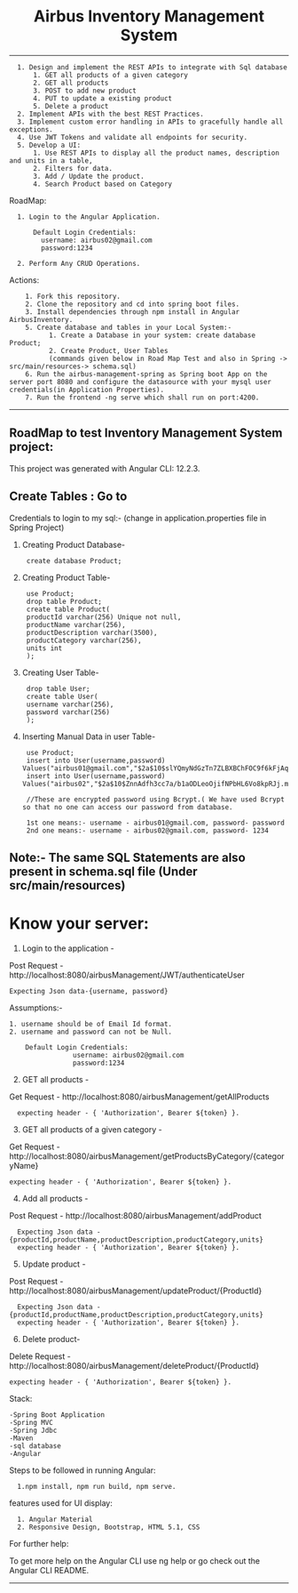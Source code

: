  <h1 align="center"> Airbus Inventory Management System</h1>
 
 ---
 


      1. Design and implement the REST APIs to integrate with Sql database
          1. GET all products of a given category
          2. GET all products
          3. POST to add new product
          4. PUT to update a existing product
          5. Delete a product
      2. Implement APIs with the best REST Practices.
      3. Implement custom error handling in APIs to gracefully handle all exceptions.
      4. Use JWT Tokens and validate all endpoints for security.
      5. Develop a UI:
          1. Use REST APIs to display all the product names, description and units in a table, 
          2. Filters for data.
          3. Add / Update the product.
          4. Search Product based on Category


  RoadMap:
  
      1. Login to the Angular Application.
          
          Default Login Credentials:
            username: airbus02@gmail.com
            password:1234
            
      2. Perform Any CRUD Operations.

  Actions:

        1. Fork this repository.
        2. Clone the repository and cd into spring boot files.
        3. Install dependencies through npm install in Angular AirbusInventory.
        5. Create database and tables in your Local System:-
              1. Create a Database in your system: create database Product;
              2. Create Product, User Tables
              (commands given below in Road Map Test and also in Spring -> src/main/resources-> schema.sql)
        6. Run the airbus-management-spring as Spring boot App on the server port 8080 and configure the datasource with your mysql user credentials(in Application Properties).
        7. Run the frontend -ng serve which shall run on port:4200.
        
---

RoadMap to test Inventory Management System project:
-----------------------------------------------------------------------------------------------

This project was generated with Angular CLI: 12.2.3.

Create Tables : Go to  
-----------------------------------------------------------------------------------------------
	
Credentials to login to my sql:- (change in application.properties file in Spring Project)

1. Creating Product Database-

        create database Product;
	
2. Creating Product Table-
	
	    use Product;
        drop table Product;
        create table Product(
        productId varchar(256) Unique not null,
        productName varchar(256),
        productDescription varchar(3500),
        productCategory varchar(256),
        units int
        );

3. Creating User Table-

	
        drop table User;
        create table User(
        username varchar(256),
        password varchar(256)
        );

4. Inserting Manual Data in user Table-

		use Product;
		insert into User(username,password) Values("airbus01@gmail.com","$2a$10$slYQmyNdGzTn7ZLBXBChFOC9f6kFjAqPhccnP6DxlWXx2lPk1C3G6");
		insert into User(username,password) Values("airbus02","$2a$10$ZnnAdfh3cc7a/b1aODLeoOjifNPbHL6Vo8kpRJj.muPsVp1697hJO");
		
		//These are encrypted password using Bcrypt.( We have used Bcrypt so that no one can access our password from database.
		
		1st one means:- username - airbus01@gmail.com, password- password
		2nd one means:- username - airbus02@gmail.com, password- 1234


Note:- The same SQL Statements are also present in schema.sql file (Under src/main/resources)
-----------------------------------------------------------------------------------------------


# Know your server:

1. Login to the application -

Post Request - http://localhost:8080/airbusManagement/JWT/authenticateUser

    Expecting Json data-{username, password}

Assumptions:-

    1. username should be of Email Id format.
    2. username and password can not be Null.

        Default Login Credentials:
                    username: airbus02@gmail.com
                    password:1234

2. GET all products -

Get Request - http://localhost:8080/airbusManagement/getAllProducts 
 
      expecting header - { 'Authorization', Bearer ${token} }.


3. GET all products of a given category -

Get Request - http://localhost:8080/airbusManagement/getProductsByCategory/{categoryName} 

    expecting header - { 'Authorization', Bearer ${token} }.

4. Add all products -

Post Request - http://localhost:8080/airbusManagement/addProduct 

      Expecting Json data - {productId,productName,productDescription,productCategory,units} 
      expecting header - { 'Authorization', Bearer ${token} }.


5. Update product -

Post Request - http://localhost:8080/airbusManagement/updateProduct/{ProductId} 

      Expecting Json data - {productId,productName,productDescription,productCategory,units} 
      expecting header - { 'Authorization', Bearer ${token} }.
    

6. Delete product-

Delete Request - http://localhost:8080/airbusManagement/deleteProduct/{ProductId}

    expecting header - { 'Authorization', Bearer ${token} }.


Stack:

    -Spring Boot Application
    -Spring MVC
    -Spring Jdbc
    -Maven
    -sql database
    -Angular


Steps to be followed in running Angular:

      1.npm install, npm run build, npm serve.

features used for UI display:

      1. Angular Material
      2. Responsive Design, Bootstrap, HTML 5.1, CSS

For further help:

To get more help on the Angular CLI use ng help or go check out the Angular CLI README.

-----------------------------------------------------------------------------------------------

